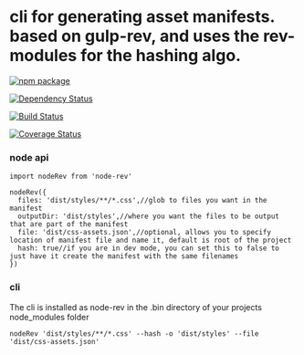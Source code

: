 # cli for generating asset manifests. based on gulp-rev, and uses the rev- modules for the hashing algo.

[![npm package](https://nodei.co/npm/node-rev.png?downloads=true&downloadRank=true&stars=true)](https://nodei.co/npm/request/)

[![Dependency Status](https://img.shields.io/david/request/request.svg?style=flat-square)](https://david-dm.org/request/request)

[![Build Status](https://travis-ci.org/kellyrmilligan/node-rev.svg?branch=master)](https://travis-ci.org/kellyrmilligan/node-rev)

[![Coverage Status](https://coveralls.io/repos/github/kellyrmilligan/node-rev/badge.svg?branch=master)](https://coveralls.io/github/kellyrmilligan/node-rev?branch=master)


### node api
```
import nodeRev from 'node-rev'

nodeRev({
  files: 'dist/styles/**/*.css',//glob to files you want in the manifest
  outputDir: 'dist/styles',//where you want the files to be output that are part of the manifest
  file: 'dist/css-assets.json',//optional, allows you to specify location of manifest file and name it, default is root of the project
  hash: true//if you are in dev mode, you can set this to false to just have it create the manifest with the same filenames
})
```

### cli
The cli is installed as node-rev in the .bin directory of your projects node_modules folder
```
nodeRev 'dist/styles/**/*.css' --hash -o 'dist/styles' --file 'dist/css-assets.json'
```
